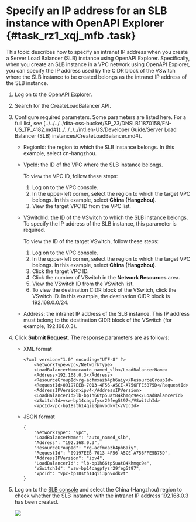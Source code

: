 # Specify an IP address for an SLB instance with OpenAPI Explorer {#task_rz1_xqj_mfb .task}

This topic describes how to specify an intranet IP address when you create a Server Load Balancer \(SLB\) instance using OpenAPI Explorer. Specifically, when you create an SLB instance in a VPC network using OpenAPI Explorer, you can specify the IP address used by the CIDR block of the VSwitch where the SLB instance to be created belongs as the intranet IP address of the SLB instance.

1.  Log on to the [OpenAPI Explorer](https://api.aliyun.com/). 
2.  Search for the CreateLoadBalancer API. 
3.  Configure required parameters. Some parameters are listed here. For a full list, see [../../../../dita-oss-bucket/SP\_23/DNSLB11870158/EN-US\_TP\_4182.md\#](../../../../intl.en-US/Developer Guide/Server Load Balancer (SLB) instances/CreateLoadBalancer.md#).
    -   RegionId: the region to which the SLB instance belongs. In this example, select cn-hangzhou.
    -   VpcId: the ID of the VPC where the SLB instance belongs.

        To view the VPC ID, follow these steps:

        1.  Log on to the VPC console.
        2.  In the upper-left corner, select the region to which the target VPC belongs. In this example, select **China \(Hangzhou\)**.
        3.  View the target VPC ID from the VPC list.
    -   VSwitchId: the ID of the VSwitch to which the SLB instance belongs. To specify the IP address of the SLB instance, this parameter is required.

        To view the ID of the target VSwitch, follow these steps:

        1.  Log on to the VPC console.
        2.  In the upper-left corner, select the region to which the target VPC belongs. In this example, select **China \(Hangzhou\)**.
        3.  Click the target VPC ID.
        4.  Click the number of VSwitch in the **Network Resources** area.
        5.  View the VSwitch ID from the VSwitch list.
        6.  To view the destination CIDR block of the VSwitch, click the VSwitch ID. In this example, the destination CIDR block is 192.168.0.0/24.
    -   Address: the intranet IP address of the SLB instance. This IP address must belong to the destination CIDR block of the VSwitch \(for example, 192.168.0.3\).
4.  Click **Submit Request**. The response parameters are as follows:
    -   XML format

        ```
        <?xml version="1.0" encoding="UTF-8" ?>
        	<NetworkType>vpc</NetworkType>
        	<LoadBalancerName>auto_named_slb</LoadBalancerName>
        	<Address>192.168.0.3</Address>
        	<ResourceGroupId>rg-acfmxazb4ph6aiy</ResourceGroupId>
        	<RequestId>09197EEB-7013-4F56-A5CE-A756FFE5B75D</RequestId>
        	<AddressIPVersion>ipv4</AddressIPVersion>
        	<LoadBalancerId>lb-bp1h66tp5uat84khmqc9e</LoadBalancerId>
        	<VSwitchId>vsw-bp14cagpfysr29feg5t97</VSwitchId>
        	<VpcId>vpc-bp18sth14qii3pnvodkvt</VpcId>
        ```

    -   JSON format

        ```
        {
            "NetworkType": "vpc", 
            "LoadBalancerName": "auto_named_slb", 
            "Address": "192.168.0.3", 
            "ResourceGroupId": "rg-acfmxazb4ph6aiy", 
            "RequestId": "09197EEB-7013-4F56-A5CE-A756FFE5B75D", 
            "AddressIPVersion": "ipv4", 
            "LoadBalancerId": "lb-bp1h66tp5uat84khmqc9e", 
            "VSwitchId": "vsw-bp14cagpfysr29feg5t97", 
            "VpcId": "vpc-bp18sth14qii3pnvodkvt"
        }
        ```

5.  Log on to the [SLB console](https://slb.console.aliyun.com/slb/cn-hangzhou/slbs) and select the China \(Hangzhou\) region to check whether the SLB instance with the intranet IP address 192.168.0.3 has been created. 

    ![](http://static-aliyun-doc.oss-cn-hangzhou.aliyuncs.com/assets/img/23817/155860422813814_en-US.png)


